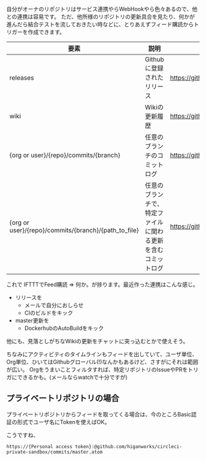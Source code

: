 
自分がオーナのリポジトリはサービス連携やらWebHookやら色々あるので、他との連携は容易です。
ただ、他所様のリポジトリの更新具合を見たり、何かが進んだら結合テストを流しておきたい時などに、とりあえずフィード購読からトリガーを作成できます。



|要素 |説明 |例 |
|----|----|----|
|releases |Githubに登録されたリリース |https://github.com/higanworks/sakurraform/releases.atom|
|wiki |Wikiの更新履歴 |https://github.com/fog/fog-sakuracloud/wiki.atom |
|{org or user}/{repo}/commits/{branch}|任意のブランチのコミットログ |https://github.com/higanworks/sakurraform/commits/master.atom|
|{org or user}/{repo}/commits/{branch}/{path_to_file}|任意のブランチで、特定ファイルに関わる更新を含むコミットログ |https://github.com/higanworks/sakurraform/commits/master/lib/sakurraform/version.rb.atom|


これで IFTTTでFeed購読 => 何か。が捗ります。最近作った連携はこんな感じ。

- リリースを
   - メールで自分におしらせ
   - CIのビルドをキック
- master更新を
   - DockerhubのAutoBuildをキック

他にも、見落としがちなWikiの更新をチャットに突っ込むとかで使えそう。

ちなみにアクティビティのタイムラインもフィードを出していて、ユーザ単位、Org単位、ひいてはGithubグローバル(!)なんかもあるけど、さすがにそれは範囲が広い。
Orgをうまいことフィルタすれば、特定リポジトリのIssueやPRをトリガにできるかも。(メールならwatchで十分ですが)


## プライベートリポジトリの場合

プライベートリポジトリからフィードを取ってくる場合は、今のところBasic認証の形式でユーザ名にTokenを使えばOK。

こうですね、

`https://{Personal access token}:@github.com/higanworks/circleci-private-sandbox/commits/master.atom`
